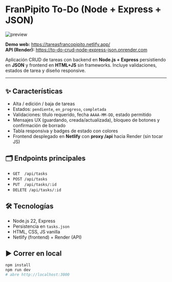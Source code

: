 # FranPipito To-Do (Node + Express + JSON)

![preview](tareas-crud-public\preview.png)

**Demo web:** https://tareasfrancopipito.netlify.app/  
**API (Render):** https://to-do-crud-node-express-json.onrender.com

Aplicación CRUD de tareas con backend en **Node.js + Express** persistiendo en **JSON** y frontend en **HTML+JS** sin frameworks. Incluye validaciones, estados de tarea y diseño responsive.

---

## ✨ Características
- Alta / edición / baja de tareas
- Estados: `pendiente`, `en_progreso`, `completada`
- Validaciones: título requerido, fecha `AAAA-MM-DD`, estado permitido
- Mensajes UX (guardando, creada/actualizada), bloqueo de botones y confirmación de borrado
- Tabla responsiva y badges de estado con colores
- Frontend desplegado en **Netlify** con **proxy /api** hacia Render (sin tocar JS)

## 🗂️ Endpoints principales
- `GET  /api/tasks`
- `POST /api/tasks`
- `PUT  /api/tasks/:id`
- `DELETE /api/tasks/:id`

## 🛠️ Tecnologías
- Node.js 22, Express
- Persistencia en `tasks.json`
- HTML, CSS, JS vanilla
- Netlify (frontend) + Render (API)

## ▶️ Correr en local
```bash
npm install
npm run dev
# abre http://localhost:3000
